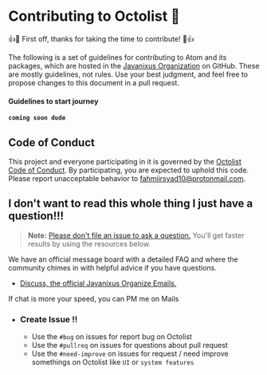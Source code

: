 # Contributing to Octolist :100:


:+1::tada: First off, thanks for taking the time to contribute! :tada::+1:

The following is a set of guidelines for contributing to Atom and its packages, which are hosted in the [Javanixus Organization](https://github.com/javanixus) on GitHub. These are mostly guidelines, not rules. Use your best judgment, and feel free to propose changes to this document in a pull request.

#### Guidelines to start journey

<b>`coming soon dude`</b>


## Code of Conduct

This project and everyone participating in it is governed by the [Octolist Code of Conduct](CODE_OF_CONDUCT.md). By participating, you are expected to uphold this code. Please report unacceptable behavior to [fahmiirsyad10@protonmail.com](mailto:fahmiirsyad10@protonmail.com).

## I don't want to read this whole thing I just have a question!!!

> **Note:** [Please don't file an issue to ask a question.](#) You'll get faster results by using the resources below.

We have an official message board with a detailed FAQ and where the community chimes in with helpful advice if you have questions.

* [Discuss, the official Javanixus Organize Emails.](mailto:fahmiirsyad10@protonmail.com)

If chat is more your speed, you can PM me on Mails

* ### Create Issue !!
    * Use the `#bug` on issues for report bug on Octolist
    * Use the `#pullreq` on issues for questions about pull request
    * Use the `#need-improve` on issues for request / need improve somethings on Octolist like `UI` or `system features` 
